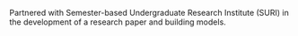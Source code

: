 Partnered with Semester-based Undergraduate Research Institute (SURI) in the development of a research paper and building models.
